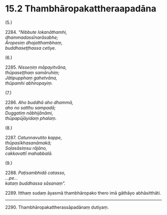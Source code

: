 # 15.2 Thambhāropakattheraapadāna

(5.)

2284\. _“Nibbute lokanāthamhi,_  
_dhammadassīnarāsabhe;_  
_Āropesiṃ dhajatthambhaṃ,_  
_buddhaseṭṭhassa cetiye._  

(6.)

2285\. _Nisseṇiṃ māpayitvāna,_  
_thūpaseṭṭhaṃ samāruhiṃ;_  
_Jātipupphaṃ gahetvāna,_  
_thūpamhi abhiropayiṃ._  

(7.)

2286\. _Aho buddhā aho dhammā,_  
_aho no satthu sampadā;_  
_Duggatiṃ nābhijānāmi,_  
_thūpapūjāyidaṃ phalaṃ._  

(8.)

2287\. _Catunnavutito kappe,_  
_thūpasīkhasanāmakā;_  
_Soḷasāsiṃsu rājāno,_  
_cakkavattī mahabbalā._  

(9.)

2288\. _Paṭisambhidā catasso,_  
_…pe…_  
_kataṃ buddhassa sāsanaṃ”._  

2289\. Itthaṃ sudaṃ āyasmā thambhāropako thero imā gāthāyo abhāsitthāti.

---

2290\. Thambhāropakattherassāpadānaṃ dutiyaṃ.
